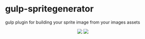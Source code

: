 
<p align="center">
<h1>gulp-spritegenerator</h1>
gulp plugin for building your sprite image from your images assets
</p>
<p align="center">
  <a href="https://www.npmjs.com/package/gulp-spritegenerator"><img src="https://img.shields.io/npm/v/gulp-spritegenerator.svg?style=flat-square"></a>
  <a href="https://github.com/corysimmons/gulp-spritegenerator/stargazers"><img src="http://img.shields.io/npm/dm/gulp-spritegenerator.svg?style=flat-square"></a>
</p>

